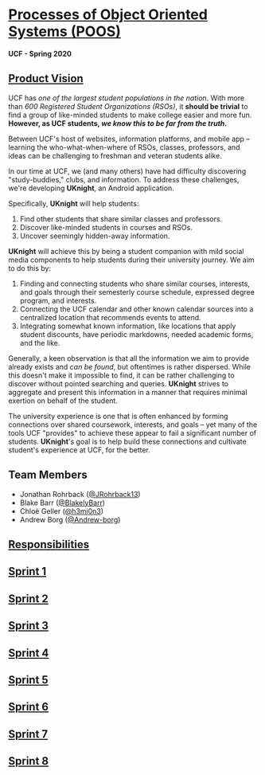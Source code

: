 # **[Processes of Object Oriented Systems (POOS)](https://www.notion.so/cxg/UKnight-72fc9a456cf14e8c96dc2a518170e995)**
**UCF - Spring 2020**


## [Product Vision](https://www.notion.so/cxg/UKnight-72fc9a456cf14e8c96dc2a518170e995)

UCF has _one of the largest student populations in the nation_. With more than _600 Registered Student Organizations (RSOs)_, it **should be trivial** to find a group of like-minded students to make college easier and more fun. **However, as UCF students, _we know this to be far from the truth_.**

Between UCF's host of websites, information platforms, and mobile app &ndash; learning the who-what-when-where of RSOs, classes, professors, and ideas can be challenging to freshman and veteran students alike.

In our time at UCF, we (and many others) have had difficulty discovering "study-buddies," clubs, and information. To address these challenges, we're developing **UKnight**, an Android application.

Specifically, **UKnight** will help students:
1. Find other students that share similar classes and professors. 
1. Discover like-minded students in courses and RSOs.
1. Uncover seemingly hidden-away information.

**UKnight** will achieve this by being a student companion with mild social media components to help students during their university journey. We aim to do this by:
1. Finding and connecting students who share similar courses, interests, and goals through their semesterly course schedule, expressed degree program, and interests.
1. Connecting the UCF calendar and other known calendar sources into a centralized location that recommends events to attend.
1. Integrating somewhat known information, like locations that apply student discounts, have periodic markdowns, needed academic forms, and the like.

Generally, a keen observation is that all the information we aim to provide already exists and _can be found_, but oftentimes is rather dispersed. While this doesn't make it impossible to find, it can be rather challenging to discover without pointed searching and queries. **UKnight** strives to aggregate and present this information in a manner that requires minimal exertion on behalf of the student. 

The university experience is one that is often enhanced by forming connections over shared coursework, interests, and goals – yet many of the tools UCF "provides" to achieve these appear to fail a significant number of students. **UKnight**'s goal is to help build these connections and cultivate student's experience at UCF, for the better.

## **Team Members**
* Jonathan Rohrback ([@JRohrback13][jon-git])
* Blake Barr ([@BlakelyBarr][blake-git])
* Chloë Geller ([@h3mi0n3][chloe-git])
* Andrew Borg ([@Andrew-borg][andrew-git])

[jon-git]: https://github.com/JRohrback13
[blake-git]: https://github.com/BlakelyBarr
[chloe-git]: https://github.com/h3rmi0n3
[andrew-git]: https://github.com/Andrew-borg

## [Responsibilities](https://www.notion.so/cxg/5a022bd5d3ab4555a45bdf9c685e3866?v=a8c8105d996d4e14b79a4d54575f4f72)

## [Sprint 1](https://www.notion.so/cxg/UKnight-72fc9a456cf14e8c96dc2a518170e995#8d6245a7da4c4ac4a396e6b0d466280a)

## [Sprint 2](https://www.notion.so/cxg/UKnight-72fc9a456cf14e8c96dc2a518170e995#31f326edb24e4229aa1f719da218c259)
  
## [Sprint 3](https://www.notion.so/cxg/UKnight-72fc9a456cf14e8c96dc2a518170e995#8b1653f7bac14c72a1ed0282ff643e8e)
  
## [Sprint 4](https://www.notion.so/cxg/UKnight-72fc9a456cf14e8c96dc2a518170e995#f9460d81aba94ec3bd150f4492313d59)

## [Sprint 5](https://www.notion.so/cxg/UKnight-72fc9a456cf14e8c96dc2a518170e995#2a17e55b414142b18e40017d68c8d20c)

## [Sprint 6](https://www.notion.so/cxg/UKnight-72fc9a456cf14e8c96dc2a518170e995#82dd993772594e28b15ef50de1aba5db)

## [Sprint 7](https://www.notion.so/cxg/UKnight-72fc9a456cf14e8c96dc2a518170e995#c1822db771024024a3678d1e9f694f55)

## [Sprint 8](https://www.notion.so/cxg/UKnight-72fc9a456cf14e8c96dc2a518170e995#e8ba7968b5c346dfa238cc08d7d83f15)
